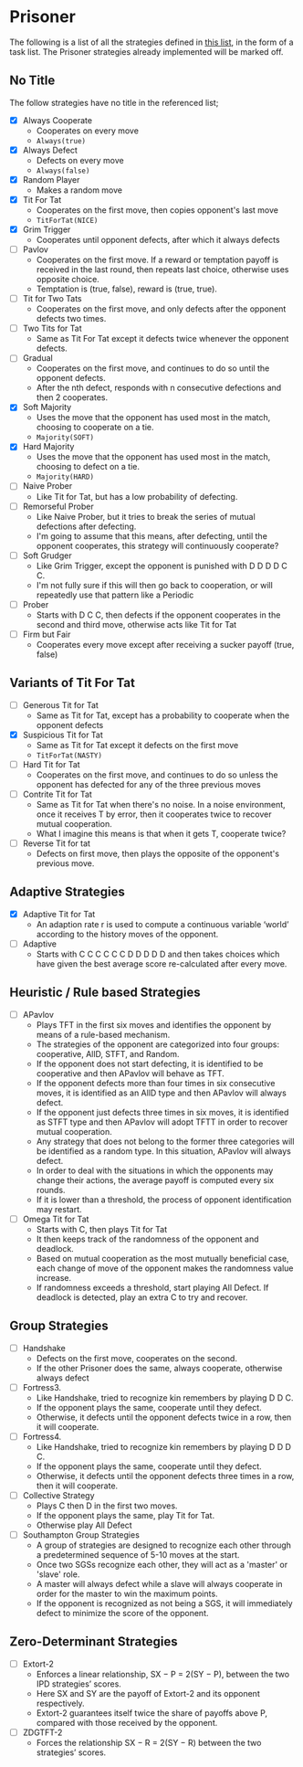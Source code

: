 # Prisoner
The following is a list of all the strategies defined in [this list](http://www.prisoners-dilemma.com/strategies.html), in the form of a task list.
The Prisoner strategies already implemented will be marked off.

## No Title
The follow strategies have no title in the referenced list;

- [x] Always Cooperate
    - Cooperates on every move
    - `Always(true)`
- [x] Always Defect
    - Defects on every move
    - `Always(false)`
- [x] Random Player
    - Makes a random move
- [x] Tit For Tat
    - Cooperates on the first move, then copies opponent's last move
    - `TitForTat(NICE)`
- [x] Grim Trigger
    - Cooperates until opponent defects, after which it always defects
- [ ] Pavlov
    - Cooperates on the first move. If a reward or temptation payoff is received in the last round, then repeats last choice, otherwise uses opposite choice.
    - Temptation is (true, false), reward is (true, true).
- [ ] Tit for Two Tats
    - Cooperates on the first move, and only defects after the opponent defects two times.
- [ ] Two Tits for Tat
    - Same as Tit For Tat except it defects twice whenever the opponent defects.
- [ ] Gradual
    - Cooperates on the first move, and continues to do so until the opponent defects.
    - After the nth defect, responds with n consecutive defections and then 2 cooperates.
- [x] Soft Majority
    - Uses the move that the opponent has used most in the match, choosing to cooperate on a tie.
    - `Majority(SOFT)`
- [x] Hard Majority
    - Uses the move that the opponent has used most in the match, choosing to defect on a tie.
    - `Majority(HARD)`
- [ ] Naive Prober
    - Like Tit for Tat, but has a low probability of defecting.
- [ ] Remorseful Prober
    - Like Naive Prober, but it tries to break the series of mutual defections after defecting.
    - I'm going to assume that this means, after defecting, until the opponent cooperates, this strategy will continuously cooperate?
- [ ] Soft Grudger
    - Like Grim Trigger, except the opponent is punished with D D D D C C.
    - I'm not fully sure if this will then go back to cooperation, or will repeatedly use that pattern like a Periodic
- [ ] Prober
    - Starts with D C C, then defects if the opponent cooperates in the second and third move, otherwise acts like Tit for Tat
- [ ] Firm but Fair
    - Cooperates every move except after receiving a sucker payoff (true, false)

## Variants of Tit For Tat
- [ ] Generous Tit for Tat
    - Same as Tit for Tat, except has a probability to cooperate when the opponent defects
- [x] Suspicious Tit for Tat
    - Same as Tit for Tat except it defects on the first move
    - `TitForTat(NASTY)`
- [ ] Hard Tit for Tat
    - Cooperates on the first move, and continues to do so unless the opponent has defected for any of the three previous moves
- [ ] Contrite Tit for Tat
    - Same as Tit for Tat when there's no noise. In a noise environment, once it receives T by error, then it cooperates twice to recover mutual cooperation.
    - What I imagine this means is that when it gets T, cooperate twice?
- [ ] Reverse Tit for tat
    - Defects on first move, then plays the opposite of the opponent's previous move.

## Adaptive Strategies
- [x] Adaptive Tit for Tat
    - An adaption rate r is used to compute a continuous variable ‘world’ according to the history moves of the opponent.
- [ ] Adaptive
    - Starts with C C C C C C D D D D D and then takes choices which have given the best average score re-calculated after every move.

## Heuristic / Rule based Strategies
- [ ] APavlov
    - Plays TFT in the first six moves and identifies the opponent by means of a rule-based mechanism.
    - The strategies of the opponent are categorized into four groups: cooperative, AllD, STFT, and Random.
    - If the opponent does not start defecting, it is identified to be cooperative and then APavlov will behave as TFT.
    - If the opponent defects more than four times in six consecutive moves, it is identified as an AllD type and then APavlov will always defect.
    - If the opponent just defects three times in six moves, it is identified as STFT type and then APavlov will adopt TFTT in order to recover mutual cooperation.
    - Any strategy that does not belong to the former three categories will be identified as a random type. In this situation, APavlov will always defect.
    - In order to deal with the situations in which the opponents may change their actions, the average payoff is computed every six rounds.
    - If it is lower than a threshold, the process of opponent identification may restart.
- [ ] Omega Tit for Tat
    - Starts with C, then plays Tit for Tat
    - It then keeps track of the randomness of the opponent and deadlock.
    - Based on mutual cooperation as the most mutually beneficial case, each change of move of the opponent makes the randomness value increase.
    - If randomness exceeds a threshold, start playing All Defect. If deadlock is detected, play an extra C to try and recover.

## Group Strategies
- [ ] Handshake
    - Defects on the first move, cooperates on the second.
    - If the other Prisoner does the same, always cooperate, otherwise always defect
- [ ] Fortress3.
    - Like Handshake, tried to recognize kin remembers by playing D D C.
    - If the opponent plays the same, cooperate until they defect.
    - Otherwise, it defects until the opponent defects twice in a row, then it will cooperate.
- [ ] Fortress4.
    - Like Handshake, tried to recognize kin remembers by playing D D D C.
    - If the opponent plays the same, cooperate until they defect.
    - Otherwise, it defects until the opponent defects three times in a row, then it will cooperate.
- [ ] Collective Strategy
    - Plays C then D in the first two moves.
    - If the opponent plays the same, play Tit for Tat.
    - Otherwise play All Defect
- [ ] Southampton Group Strategies
    - A group of strategies are designed to recognize each other through a predetermined sequence of 5-10 moves at the start.
    - Once two SGSs recognize each other, they will act as a 'master' or 'slave' role.
    - A master will always defect while a slave will always cooperate in order for the master to win the maximum points.
    - If the opponent is recognized as not being a SGS, it will immediately defect to minimize the score of the opponent.

## Zero-Determinant Strategies
- [ ] Extort-2
    - Enforces a linear relationship, SX − P = 2(SY − P), between the two IPD strategies’ scores.
    - Here SX and SY are the payoff of Extort-2 and its opponent respectively.
    - Extort-2 guarantees itself twice the share of payoffs above P, compared with those received by the opponent.
- [ ] ZDGTFT-2
    - Forces the relationship SX − R = 2(SY − R) between the two strategies’ scores.
